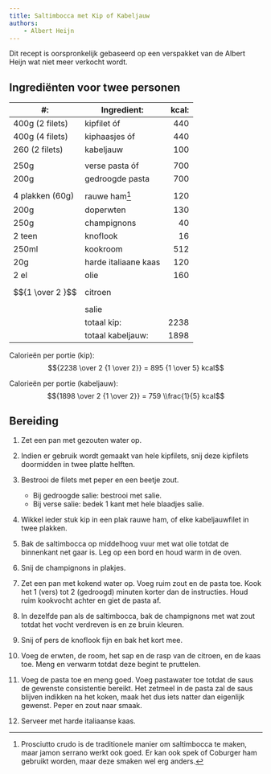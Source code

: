 ```yaml
---
title: Saltimbocca met Kip of Kabeljauw
authors:
    - Albert Heijn
---
```


Dit recept is oorspronkelijk gebaseerd op een verspakket van de Albert Heijn wat niet meer verkocht wordt.

## Ingrediënten voor twee personen

| #:               | Ingredient:          | kcal: |
| ---------------- | -------------------- | ----: |
| 400g (2 filets)  | kipfilet óf          |   440 |
| 400g (4 filets)  | kiphaasjes óf        |   440 |
| 260 (2 filets)   | kabeljauw            |   100 |
|                  |                      |       |
| 250g             | verse pasta óf       |   700 |
| 200g             | gedroogde pasta      |   700 |
|                  |                      |       |
| 4 plakken (60g)  | rauwe ham[^1]        |   120 |
| 200g             | doperwten            |   130 |
| 250g             | champignons          |    40 |
| 2 teen           | knoflook             |    16 |
| 250ml            | kookroom             |   512 |
| 20g              | harde italiaane kaas |   120 |
| 2 el             | olie                 |   160 |
| $${1 \over 2 }$$ | citroen              |       |
|                  | salie                |       |
|                  | totaal kip:          |  2238 |
|                  | totaal kabeljauw:    |  1898 |

[^1]: Prosciutto crudo is de traditionele manier om saltimbocca te maken, maar jamon serrano werkt ook goed. Er kan ook spek of Coburger ham gebruikt worden, maar deze smaken wel erg anders.

Calorieën per portie (kip): $${2238  \over 2 {1 \over 2}} = 895 {1 \over 5} kcal$$

Calorieën per portie (kabeljauw): $${1898 \over  2 {1 \over 2}} = 759 \\frac{1}{5} kcal$$

## Bereiding

1. Zet een pan met gezouten water op.

1. Indien er gebruik wordt gemaakt van hele kipfilets, snij deze kipfilets doormidden in twee platte helften.

1. Bestrooi de filets met peper en een beetje zout.

    - Bij gedroogde salie: bestrooi met salie.
    - Bij verse salie: bedek 1 kant met hele blaadjes salie.

1. Wikkel ieder stuk kip in een plak rauwe ham, of elke kabeljauwfilet in twee plakken.

1. Bak de saltimbocca op middelhoog vuur met wat olie totdat de binnenkant net gaar is. Leg op een bord en houd warm in de oven.

1. Snij de champignons in plakjes.

1. Zet een pan met kokend water op. Voeg ruim zout en de pasta toe. Kook het 1 (vers) tot 2 (gedroogd) minuten korter dan de instructies. Houd ruim kookvocht achter en giet de pasta af.

1. In dezelfde pan als de saltimbocca, bak de champignons met wat zout totdat het vocht verdreven is en ze bruin kleuren.

1. Snij of pers de knoflook fijn en bak het kort mee.

1. Voeg de erwten, de room, het sap en de rasp van de citroen, en de kaas toe. Meng en verwarm totdat deze begint te pruttelen.

1. Voeg de pasta toe en meng goed. Voeg pastawater toe totdat de saus de gewenste consistentie bereikt. Het zetmeel in de pasta zal de saus blijven indikken na het koken, maak het dus iets natter dan eigenlijk gewenst. Peper en zout naar smaak.

1. Serveer met harde italiaanse kaas.

